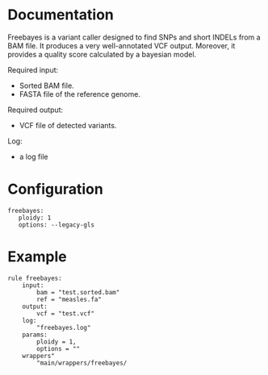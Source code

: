 # Documentation

Freebayes is a variant caller designed to find SNPs and short INDELs from a
BAM file. It produces a very well-annotated VCF output.
Moreover, it provides a quality score calculated by a bayesian model.


Required input:

- Sorted BAM file.
- FASTA file of the reference genome.

Required output:

- VCF file of detected variants.

Log:

- a log file

# Configuration


    freebayes:
       ploidy: 1
       options: --legacy-gls


# Example

    rule freebayes:
        input:
            bam = "test.sorted.bam"
            ref = "measles.fa"
        output:
            vcf = "test.vcf"
        log:
            "freebayes.log"
        params:
            ploidy = 1,
            options = ""
        wrappers"
            "main/wrappers/freebayes/
